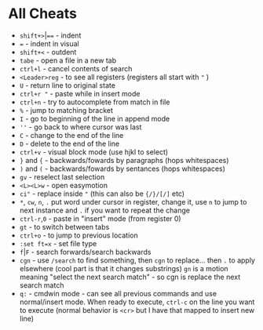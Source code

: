 # All Cheats

* `shift+>`|`==`  - indent
* `=`             - indent in visual
* `shift+<`       - outdent 
* `tabe`          - open a file in a new tab
* `ctrl+l`        - cancel contents of search
* `<Leader>reg`   - to see all registers (registers all start with `"` )
* `U`             - return line to original state
* `ctrl+r "`      - paste while in insert mode 
* `ctrl+n`        - try to autocomplete from match in file
* `%`             - jump to matching bracket
* `I`             - go to beginning of the line in append mode
* `''`            - go back to where cursor was last
* `C`             - change to the end of the line
* `D`             - delete to the end of the line
* `ctrl+v`        - visual block mode (use hjkl to select)
* `}` and `{`     - backwards/fowards by paragraphs (hops whitespaces)
* `)` and `(`     - backwards/fowards by sentances (hops whitespaces)
* `gv`            - reselect last selection
* `<L><L>w`       - open easymotion
* `ci"`           - replace inside `"` (this can also be `{/}/[/]` etc)
* `*`, `cw`, `n`, `.` put word under cursor in register, change it, use `n` to jump to next instance and `.` if you want to repeat the change
* `ctrl-r`,`0`    - paste in "insert" mode (from register 0)
* `gt`            - to switch between tabs
* `ctrl+o`        - to jump to previous location
* `:set ft=x`     - set file type
* `f`|`F`         - search forwards/search backwards
* `cgn`           - use `/search` to find something, then `cgn` to replace... then `.` to apply elsewhere (cool part is that it changes substrings) `gn` is a motion meaning "select the next search match" - so cgn is replace the next search match
* `q:`            - cmdwin mode - can see all previous commands and use normal/insert mode. When ready to execute, `ctrl-c` on the line you want to execute (normal behavior is `<cr>` but I have that mapped to insert new line)


